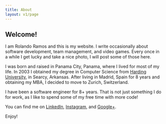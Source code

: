 ```yaml
---
title: About
layout: v1/page
---
```

<h2 class="page-title">Welcome!</h2>

<div class="page-content">
<p>I am Rolando Ramos and this is my website. I write occasionally about software development, team management, and video games. Every once in a while I get lucky and take a nice photo, I will post some of those here.</p>

<p>I was born and raised in Panama City, Panama, where I lived for most of my life. In 2003 I obtained my degree in Computer Science from <a title="Computer Science Honor Grads" href="https://www.harding.edu/comp/awards_honorgrads" target="_blank">Harding University</a>, in Searcy, Arkansas. After living in Madrid, Spain for 8 years and obtaining my MBA, I decided to move to Zurich, Switzerland.</p>

<p>I have been a software engineer for 8+ years. That is not just something I do for work, as I like to spend some of my free time with more code!</p>

<p>You can find me on <a href="http://ch.linkedin.com/in/rolandoramosrestrepo">LinkedIn</a>, <a href="http://instagram.com/rolspace">Instagram</a>, and <a href="https://plus.google.com/u/0/+RolandoRamosRestrepo/about">Google+</a>.</p>

<p>Enjoy!</p>
</div>